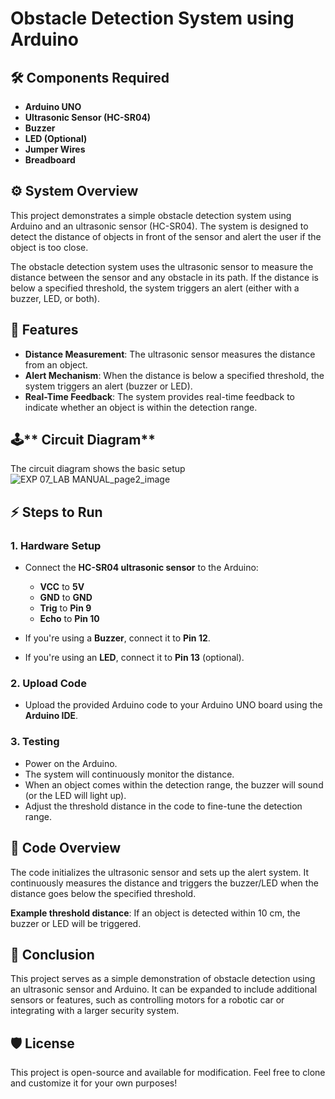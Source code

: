 # Obstacle Detection System using Arduino

## 🛠️ **Components Required**

- **Arduino UNO**
- **Ultrasonic Sensor (HC-SR04)**
- **Buzzer**
- **LED (Optional)**
- **Jumper Wires**
- **Breadboard**

## ⚙️ **System Overview**

This project demonstrates a simple obstacle detection system using Arduino and an ultrasonic sensor (HC-SR04). The system is designed to detect the distance of objects in front of the sensor and alert the user if the object is too close.

The obstacle detection system uses the ultrasonic sensor to measure the distance between the sensor and any obstacle in its path. If the distance is below a specified threshold, the system triggers an alert (either with a buzzer, LED, or both).

## 🚦 **Features**

- **Distance Measurement**: The ultrasonic sensor measures the distance from an object.
- **Alert Mechanism**: When the distance is below a specified threshold, the system triggers an alert (buzzer or LED).
- **Real-Time Feedback**: The system provides real-time feedback to indicate whether an object is within the detection range.

## 🕹️** Circuit Diagram**

The circuit diagram shows the basic setup
![EXP 07_LAB MANUAL_page2_image](https://github.com/user-attachments/assets/e27ff499-ecd6-4807-a991-28e859389314)



## ⚡ **Steps to Run**

### 1. Hardware Setup

- Connect the **HC-SR04 ultrasonic sensor** to the Arduino:
  - **VCC** to **5V**
  - **GND** to **GND**
  - **Trig** to **Pin 9**
  - **Echo** to **Pin 10**

- If you're using a **Buzzer**, connect it to **Pin 12**.
- If you're using an **LED**, connect it to **Pin 13** (optional).

### 2. Upload Code

- Upload the provided Arduino code to your Arduino UNO board using the **Arduino IDE**.

### 3. Testing

- Power on the Arduino.
- The system will continuously monitor the distance.
- When an object comes within the detection range, the buzzer will sound (or the LED will light up).
- Adjust the threshold distance in the code to fine-tune the detection range.

## 📝 **Code Overview**

The code initializes the ultrasonic sensor and sets up the alert system. It continuously measures the distance and triggers the buzzer/LED when the distance goes below the specified threshold.

**Example threshold distance**: If an object is detected within 10 cm, the buzzer or LED will be triggered.

## 🤖 **Conclusion**

This project serves as a simple demonstration of obstacle detection using an ultrasonic sensor and Arduino. It can be expanded to include additional sensors or features, such as controlling motors for a robotic car or integrating with a larger security system.

## 🛡️ **License**

This project is open-source and available for modification. Feel free to clone and customize it for your own purposes!




